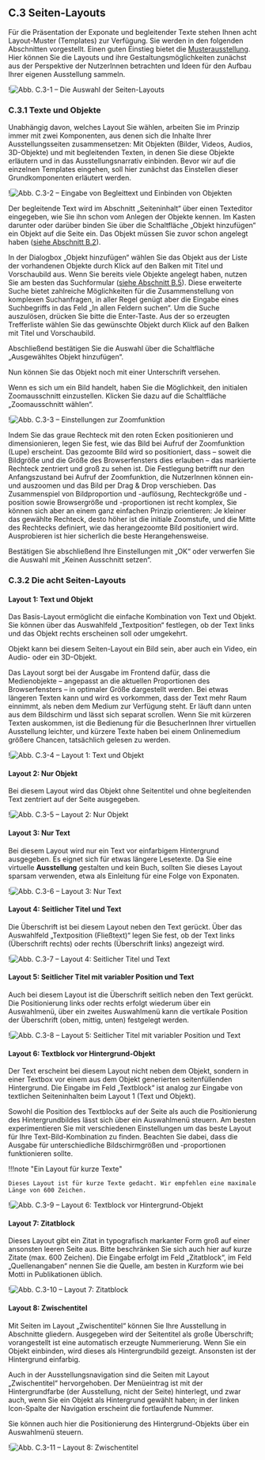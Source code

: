 ## C.3 Seiten-Layouts

Für die Präsentation der Exponate und begleitender Texte stehen Ihnen acht Layout-Muster (Templates) zur Verfügung. Sie werden in den folgenden Abschnitten vorgestellt. Einen guten Einstieg bietet die [Musterausstellung](http://ausstellungen.deutsche-digitale-bibliothek.de/handbuchlitfass/). Hier können Sie die Layouts und ihre Gestaltungsmöglichkeiten zunächst aus der Perspektive der NutzerInnen betrachten und Ideen für den Aufbau Ihrer eigenen Ausstellung sammeln.

!![Abb. C.3-1 – Die Auswahl der Seiten-Layouts][C-3_1]

### C.3.1 Texte und Objekte

Unabhängig davon, welches Layout Sie wählen, arbeiten Sie im Prinzip immer mit zwei Komponenten, aus denen sich die Inhalte Ihrer Ausstellungsseiten zusammensetzen: Mit Objekten (Bilder, Videos, Audios, 3D-Objekte) und mit begleitenden Texten, in denen Sie diese Objekte erläutern und in das Ausstellungsnarrativ einbinden. Bevor wir auf die einzelnen Templates eingehen, soll hier zunächst das Einstellen dieser Grundkomponenten erläutert werden.

!![Abb. C.3-2 – Eingabe von Begleittext und Einbinden von Objekten][C-3_2]

Der begleitende Text wird im Abschnitt „Seiteninhalt“ über einen Texteditor eingegeben, wie Sie ihn schon vom Anlegen der Objekte kennen. Im Kasten darunter oder darüber binden Sie über die Schaltfläche „Objekt hinzufügen“ ein Objekt auf die Seite ein. Das Objekt müssen Sie zuvor schon angelegt haben ([siehe Abschnitt B.2](objekte_erstellen.html)).

In der Dialogbox „Objekt hinzufügen“ wählen Sie das Objekt aus der Liste der vorhandenen Objekte durch Klick auf den Balken mit Titel und Vorschaubild aus. Wenn Sie bereits viele Objekte angelegt haben, nutzen Sie am besten das Suchformular ([siehe Abschnitt B.5](objekte_suche.html)). Diese erweiterte Suche bietet zahlreiche Möglichkeiten für die Zusammenstellung von komplexen Suchanfragen, in aller Regel genügt aber die Eingabe eines Suchbegriffs in das Feld „In allen Feldern suchen“. Um die Suche auszulösen, drücken Sie bitte die Enter-Taste. Aus der so erzeugten Trefferliste wählen Sie das gewünschte Objekt durch Klick auf den Balken mit Titel und Vorschaubild.

Abschließend bestätigen Sie die Auswahl über die Schaltfläche „Ausgewähltes Objekt hinzufügen“.

Nun können Sie das Objekt noch mit einer Unterschrift versehen.

Wenn es sich um ein Bild handelt, haben Sie die Möglichkeit, den initialen Zoomausschnitt einzustellen. Klicken Sie dazu auf die Schaltfläche „Zoomausschnitt wählen“. 

!![Abb. C.3-3 – Einstellungen zur Zoomfunktion][C-3_3]

Indem Sie das graue Rechteck mit den roten Ecken positionieren und dimensionieren, legen Sie fest, wie das Bild bei Aufruf der Zoomfunktion (Lupe) erscheint. Das gezoomte Bild wird so positioniert, dass – soweit die Bildgröße und die Größe des Browserfensters dies erlauben – das markierte Rechteck zentriert und groß zu sehen ist. Die Festlegung betrifft nur den Anfangszustand bei Aufruf der Zoomfunktion, die NutzerInnen können ein- und auszoomen und das Bild per Drag & Drop verschieben. Das Zusammenspiel von Bildproportion und -auflösung, Rechteckgröße und -position sowie Browsergröße und -proportionen ist recht komplex, Sie können sich aber an einem ganz einfachen Prinzip orientieren: Je kleiner das gewählte Rechteck, desto höher ist die initiale Zoomstufe, und die Mitte des Rechtecks definiert, wie das herangezoomte Bild positioniert wird. Ausprobieren ist hier sicherlich die beste Herangehensweise.

Bestätigen Sie abschließend Ihre Einstellungen mit „OK“ oder verwerfen Sie die Auswahl mit „Keinen Ausschnitt setzen“.

### C.3.2 Die acht Seiten-Layouts 

#### Layout 1: Text und Objekt

Das Basis-Layout ermöglicht die einfache Kombination von Text und Objekt. Sie können über das Auswahlfeld „Textposition“ festlegen, ob der Text links und das Objekt rechts erscheinen soll oder umgekehrt.

Objekt kann bei diesem Seiten-Layout ein Bild sein, aber auch ein Video, ein Audio- oder ein 3D-Objekt.

Das Layout sorgt bei der Ausgabe im Frontend dafür, dass die Medienobjekte – angepasst an die aktuellen Proportionen des Browserfensters – in optimaler Größe dargestellt werden. Bei etwas längeren Texten kann und wird es vorkommen, dass der Text mehr Raum einnimmt, als neben dem Medium zur Verfügung steht. Er läuft dann unten aus dem Bildschirm und lässt sich separat scrollen. Wenn Sie mit kürzeren Texten auskommen, ist die Bedienung für die BesucherInnen Ihrer virtuellen Ausstellung leichter, und kürzere Texte haben bei einem Onlinemedium größere Chancen, tatsächlich gelesen zu werden.

!![Abb. C.3-4 – Layout 1: Text und Objekt][C-3_4]

#### Layout 2: Nur Objekt

Bei diesem Layout wird das Objekt ohne Seitentitel und ohne begleitenden Text zentriert auf der Seite ausgegeben.

!![Abb. C.3-5 – Layout 2: Nur Objekt][C-3_5]

#### Layout 3: Nur Text

Bei diesem Layout wird nur ein Text vor einfarbigem Hintergrund ausgegeben. Es eignet sich für etwas längere Lesetexte. Da Sie eine virtuelle **Ausstellung** gestalten und kein Buch, sollten Sie dieses Layout sparsam verwenden, etwa als Einleitung für eine Folge von Exponaten.

!![Abb. C.3-6 – Layout 3: Nur Text][C-3_6]

#### Layout 4: Seitlicher Titel und Text

Die Überschrift ist bei diesem Layout neben den Text gerückt. Über das Auswahlfeld „Textposition (Fließtext)“ legen Sie fest, ob der Text links (Überschrift rechts) oder rechts (Überschrift links) angezeigt wird.

!![Abb. C.3-7 – Layout 4: Seitlicher Titel und Text][C-3_7]

#### Layout 5: Seitlicher Titel mit variabler Position und Text

Auch bei diesem Layout ist die Überschrift seitlich neben den Text gerückt. Die Positionierung links oder rechts erfolgt wiederum über ein Auswahlmenü, über ein zweites Auswahlmenü kann die vertikale Position der Überschrift (oben, mittig, unten) festgelegt werden.

!![Abb. C.3-8 – Layout 5: Seitlicher Titel mit variabler Position und Text][C-3_8]

#### Layout 6: Textblock vor Hintergrund-Objekt

Der Text erscheint bei diesem Layout nicht neben dem Objekt, sondern in einer Textbox vor einem aus dem Objekt generierten seitenfüllenden Hintergrund. Die Eingabe im Feld „Textblock“ ist analog zur Eingabe von textlichen Seiteninhalten beim Layout 1 (Text und Objekt).

Sowohl die Position des Textblocks auf der Seite als auch die Positionierung des Hintergrundbildes lässt sich über ein Auswahlmenü steuern. Am besten experimentieren Sie mit verschiedenen Einstellungen um das beste Layout für Ihre Text-Bild-Kombination zu finden. Beachten Sie dabei, dass die Ausgabe für unterschiedliche Bildschirmgrößen und -proportionen funktionieren sollte.

!!!note "Ein Layout für kurze Texte"

    Dieses Layout ist für kurze Texte gedacht. Wir empfehlen eine maximale Länge von 600 Zeichen.

!![Abb. C.3-9 – Layout 6: Textblock vor Hintergrund-Objekt][C-3_9]

#### Layout 7: Zitatblock

Dieses Layout gibt ein Zitat in typografisch markanter Form groß auf einer ansonsten leeren Seite aus. Bitte beschränken Sie sich auch hier auf kurze Zitate (max. 600 Zeichen). Die Eingabe erfolgt im Feld „Zitatblock“, im Feld „Quellenangaben“ nennen Sie die Quelle, am besten in Kurzform wie bei Motti in Publikationen üblich.

!![Abb. C.3-10 – Layout 7: Zitatblock][C-3_10]

#### Layout 8: Zwischentitel

Mit Seiten im Layout „Zwischentitel“ können Sie Ihre Ausstellung in Abschnitte gliedern. Ausgegeben wird der Seitentitel als große Überschrift; vorangestellt ist eine automatisch erzeugte Nummerierung. Wenn Sie ein Objekt einbinden, wird dieses als Hintergrundbild gezeigt. Ansonsten ist der Hintergrund einfarbig.

Auch in der Ausstellungsnavigation sind die Seiten mit Layout „Zwischentitel“ hervorgehoben. Der Menüeintrag ist mit der Hintergrundfarbe (der Ausstellung, nicht der Seite) hinterlegt, und zwar auch, wenn Sie ein Objekt als Hintergrund gewählt haben; in der linken Icon-Spalte der Navigation erscheint die fortlaufende Nummer.

Sie können auch hier die Positionierung des Hintergrund-Objekts über ein Auswahlmenü steuern.

!![Abb. C.3-11 – Layout 8: Zwischentitel][C-3_11]

[C-3_1]: img/C-3_1.jpg "Abb. C.3-1 – Die Auswahl der Seiten-Layouts"
[C-3_2]: img/C-3_2.jpg "Abb. C.3-2 – Eingabe von Begleittext und Einbinden von Objekten"
[C-3_3]: img/C-3_3.jpg "Abb. C.3-3 – Einstellungen zur Zoomfunktion"
[C-3_4]: img/C-3_4.jpg "Abb. C.3-4 – Layout 1: Text und Objekt"
[C-3_5]: img/C-3_5.jpg "Abb. C.3-5 – Layout 2: Nur Objekt"
[C-3_6]: img/C-3_6.jpg "Abb. C.3-6 – Layout 3: Nur Text"
[C-3_7]: img/C-3_7.jpg "Abb. C.3-7 – Layout 4: Seitlicher Titel und Text"
[C-3_8]: img/C-3_8.jpg "Abb. C.3-8 – Layout 5: Seitlicher Titel mit variabler Position und Text"
[C-3_9]: img/C-3_9.jpg "Abb. C.3-9 – Layout 6: Textblock vor Hintergrund-Objekt"
[C-3_10]: img/C-3_10.jpg "Abb. C.3-10 – Layout 7: Zitatblock"
[C-3_11]: img/C-3_11.jpg "Abb. C.3-11 – Layout 8: Zwischentitel"

